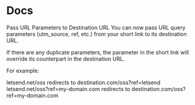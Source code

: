 # Docs
Pass URL Parameters to Destination URL
You can now pass URL query parameters (utm_source, ref, etc.) from your short link to its destination URL.

If there are any duplicate parameters, the parameter in the short link will override its counterpart in the destination URL.

For example:

letsend.net/oss redirects to destination.com/oss?ref=letsend
letsend.net/oss?ref=my-domain.com redirects to destination.com/oss?ref=my-domain.com
